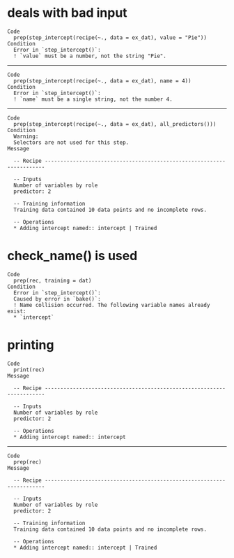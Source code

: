 # deals with bad input

    Code
      prep(step_intercept(recipe(~., data = ex_dat), value = "Pie"))
    Condition
      Error in `step_intercept()`:
      ! `value` must be a number, not the string "Pie".

---

    Code
      prep(step_intercept(recipe(~., data = ex_dat), name = 4))
    Condition
      Error in `step_intercept()`:
      ! `name` must be a single string, not the number 4.

---

    Code
      prep(step_intercept(recipe(~., data = ex_dat), all_predictors()))
    Condition
      Warning:
      Selectors are not used for this step.
    Message
      
      -- Recipe ----------------------------------------------------------------------
      
      -- Inputs 
      Number of variables by role
      predictor: 2
      
      -- Training information 
      Training data contained 10 data points and no incomplete rows.
      
      -- Operations 
      * Adding intercept named:: intercept | Trained

# check_name() is used

    Code
      prep(rec, training = dat)
    Condition
      Error in `step_intercept()`:
      Caused by error in `bake()`:
      ! Name collision occurred. The following variable names already exist:
      * `intercept`

# printing

    Code
      print(rec)
    Message
      
      -- Recipe ----------------------------------------------------------------------
      
      -- Inputs 
      Number of variables by role
      predictor: 2
      
      -- Operations 
      * Adding intercept named:: intercept

---

    Code
      prep(rec)
    Message
      
      -- Recipe ----------------------------------------------------------------------
      
      -- Inputs 
      Number of variables by role
      predictor: 2
      
      -- Training information 
      Training data contained 10 data points and no incomplete rows.
      
      -- Operations 
      * Adding intercept named:: intercept | Trained

